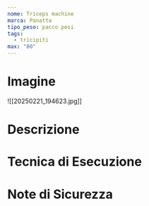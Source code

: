 ```yaml
---
nome: Triceps machine
marca: Panatta
tipo_peso: pacco pesi
tags:
  - tricipiti
max: "80"
---
```

# Imagine
![[20250221_194623.jpg]]

# Descrizione
<!-- Descrizione dettagliata dell'esercizio -->

# Tecnica di Esecuzione
<!-- Punti chiave per l'esecuzione corretta -->

# Note di Sicurezza
<!-- Precauzioni e considerazioni sulla sicurezza -->
